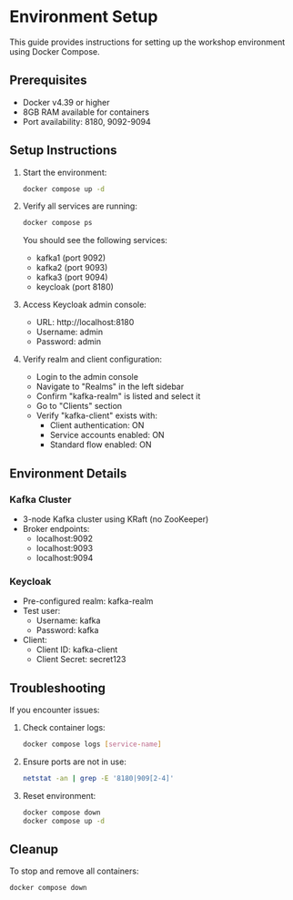 # Environment Setup

This guide provides instructions for setting up the workshop environment using Docker Compose.

## Prerequisites

- Docker v4.39 or higher
- 8GB RAM available for containers
- Port availability: 8180, 9092-9094

## Setup Instructions

1. Start the environment:
   ```bash
   docker compose up -d
   ```

2. Verify all services are running:
   ```bash
   docker compose ps
   ```
   You should see the following services:
   - kafka1 (port 9092)
   - kafka2 (port 9093) 
   - kafka3 (port 9094)
   - keycloak (port 8180)

3. Access Keycloak admin console:
   - URL: http://localhost:8180
   - Username: admin
   - Password: admin

4. Verify realm and client configuration:
   - Login to the admin console
   - Navigate to "Realms" in the left sidebar
   - Confirm "kafka-realm" is listed and select it
   - Go to "Clients" section
   - Verify "kafka-client" exists with:
     - Client authentication: ON
     - Service accounts enabled: ON
     - Standard flow enabled: ON

## Environment Details

### Kafka Cluster
- 3-node Kafka cluster using KRaft (no ZooKeeper)
- Broker endpoints:
  - localhost:9092
  - localhost:9093 
  - localhost:9094

### Keycloak
- Pre-configured realm: kafka-realm
- Test user:
  - Username: kafka
  - Password: kafka
- Client:
  - Client ID: kafka-client
  - Client Secret: secret123

## Troubleshooting

If you encounter issues:

1. Check container logs:
   ```bash
   docker compose logs [service-name]
   ```

2. Ensure ports are not in use:
   ```bash
   netstat -an | grep -E '8180|909[2-4]'
   ```

3. Reset environment:
   ```bash
   docker compose down
   docker compose up -d
   ```

## Cleanup

To stop and remove all containers:
```bash
docker compose down
```
